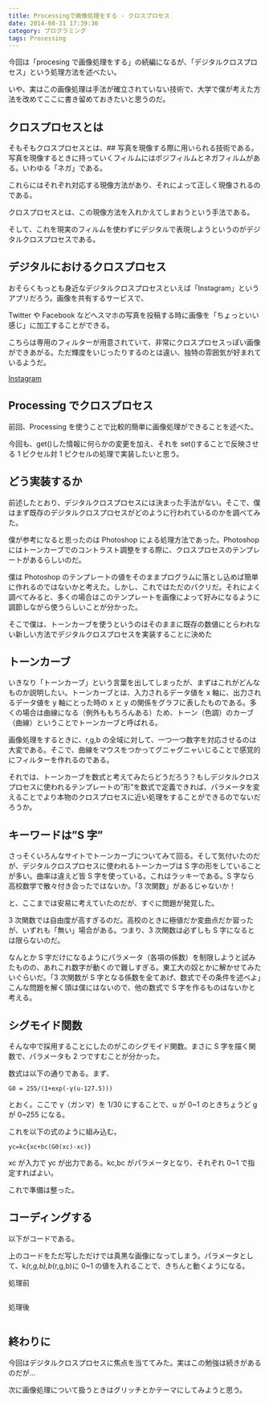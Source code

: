 ```yaml
---
title: Processingで画像処理をする - クロスプロセス
date: 2014-08-31 17:39:36
category: プログラミング
tags: Processing
---
```


今回は「procesing で画像処理をする」の続編になるが、「デジタルクロスプロセス」という処理方法を述べたい。

いや、実はこの画像処理は手法が確立されていない技術で、大学で僕が考えた方法を改めてここに書き留めておきたいと思うのだ。

<!-- more -->

## クロスプロセスとは

そもそもクロスプロセスとは、## 写真を現像する際に用いられる技術である。写真を現像するときに持っていくフィルムにはポジフィルムとネガフィルムがある。いわゆる「ネガ」である。

これらにはそれぞれ対応する現像方法があり、それによって正しく現像されるのである。

クロスプロセスとは、この現像方法を入れかえてしまおうという手法である。

そして、これを現実のフィルムを使わずにデジタルで表現しようというのがデジタルクロスプロセスである。

## デジタルにおけるクロスプロセス

おそらくもっとも身近なデジタルクロスプロセスといえば「Instagram」というアプリだろう。画像を共有するサービスで、

Twitter や Facebook などへスマホの写真を投稿する時に画像を「ちょっといい感じ」に加工することができる。

こちらは専用のフィルターが用意されていて、非常にクロスプロセスっぽい画像ができあがる。ただ輝度をいじったりするのとは違い、独特の雰囲気が好まれているようだ。

<a href="https://instagram.com/">Instagram</a>

## Processing でクロスプロセス

前回、Processing を使うことで比較的簡単に画像処理ができることを述べた。

今回も、get()した情報に何らかの変更を加え、それを set()することで反映させる 1 ピクセル対 1 ピクセルの処理で実装したいと思う。

## どう実装するか

前述したとおり、デジタルクロスプロセスには決まった手法がない。そこで、僕はまず既存のデジタルクロスプロセスがどのように行われているのかを調べてみた。

僕が参考になると思ったのは Photoshop による処理方法であった。Photoshop にはトーンカーブでのコントラスト調整をする際に、クロスプロセスのテンプレートがあるらしいのだ。

僕は Photoshop のテンプレートの値をそのままプログラムに落とし込めば簡単に作れるのではないかと考えた。しかし、これではただのパクリだ。それによく調べてみると、多くの場合はこのテンプレートを画像によって好みになるように調節しながら使うらしいことが分かった。

そこで僕は、トーンカーブを使うというのはそのままに既存の数値にとらわれない新しい方法でデジタルクロスプロセスを実装することに決めた

## トーンカーブ

いきなり「トーンカーブ」という言葉を出してしまったが、まずはこれがどんなものか説明したい。トーンカーブとは、入力されるデータ値を x 軸に、出力されるデータ値を y 軸にとった時の x と y の関係をグラフに表したものである。多くの場合は曲線になる（例外ももちろんある）ため、トーン（色調）のカーブ（曲線）ということでトーンカーブと呼ばれる。

画像処理をするときに、r,g,b の全域に対して、一つ一つ数字を対応させるのは大変である。そこで、曲線をマウスをつかってグニャグニャいじることで感覚的にフィルターを作れるのである。

それでは、トーンカーブを数式と考えてみたらどうだろう？もしデジタルクロスプロセスに使われるテンプレートの”形”を数式で定義できれば、パラメータを変えることでより本物のクロスプロセスに近い処理をすることができるのでないだろうか。

## キーワードは”S 字”

さっそくいろんなサイトでトーンカーブについてみて回る。そして気付いたのだが、デジタルクロスプロセスに使われるトーンカーブは S 字の形をしていることが多い。曲率は違えど皆 S 字を使っている。これはラッキーである。S 字なら高校数学で散々付き合ったではないか。「3 次関数」があるじゃないか！

と、ここまでは安易に考えていたのだが、すぐに問題が発覚した。

3 次関数では自由度が高すぎるのだ。高校のときに極値だか変曲点だか習ったが、いずれも「無い」場合がある。つまり、3 次関数は必ずしも S 字になるとは限らないのだ。

なんとか S 字だけになるようにパラメータ（各項の係数）を制限しようと試みたものの、あれこれ数字が動くので難しすぎる。東工大の奴とかに解かせてみたいぐらいだ。「3 次関数が S 字となる係数を全てあげ、数式でその条件を述べよ」こんな問題を解く頭は僕にはないので、他の数式で S 字を作るものはないかと考える。

## シグモイド関数

そんな中で採用することにしたのがこのシグモイド関数。まさに S 字を描く関数で、パラメータも 2 つですむことが分かった。

数式は以下の通りである。まず、

```
G0 = 255/(1+exp(-γ(u-127.5)))
```

とおく。ここで γ（ガンマ）を 1/30 にすることで、u が 0~1 のときちょうど g が 0~255 になる。

これを以下の式のように組み込む。

```
yc=kc{xc+bc(G0(xc)-xc)}
```

xc が入力で yc が出力である。kc,bc がパラメータとなり、それぞれ 0~1 で指定すればよい。

これで準備は整った。

## コーディングする

以下がコードである。

<script src="https://gist.github.com/salmon2073/8a8caa6d59938369c31e.js"></script>

上のコードをただ写しただけでは真黒な画像になってしまう。パラメータとして、k<em>(r,g,b),b</em>(r,g,b)に 0~1 の値を入れることで、きちんと動くようになる。

処理前

<img src="https://www5469up.sakura.ne.jp/file/before_process.png" alt="" />

処理後

<img src="https://www5469up.sakura.ne.jp/file/after_process.png" alt="" />

## 終わりに

今回はデジタルクロスプロセスに焦点を当ててみた。実はこの勉強は続きがあるのだが…

次に画像処理について扱うときはグリッチとかテーマにしてみようと思う。
